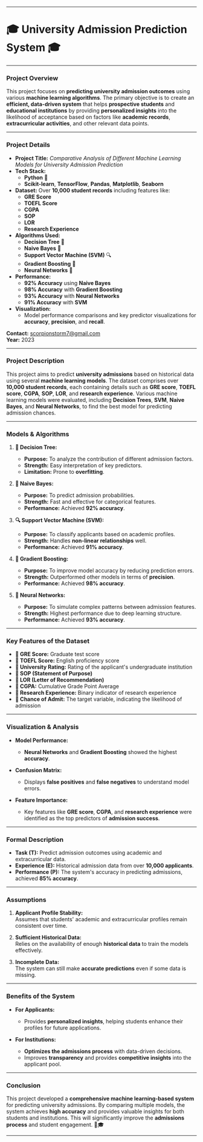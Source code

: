 
---

# 🎓 **University Admission Prediction System** 🎓

---

### **Project Overview**  
This project focuses on **predicting university admission outcomes** using various **machine learning algorithms**. The primary objective is to create an **efficient, data-driven system** that helps **prospective students** and **educational institutions** by providing **personalized insights** into the likelihood of acceptance based on factors like **academic records**, **extracurricular activities**, and other relevant data points.

---

### **Project Details**  
- **Project Title:** _Comparative Analysis of Different Machine Learning Models for University Admission Prediction_  
- **Tech Stack:**  
  - **Python** 🐍  
  - **Scikit-learn**, **TensorFlow**, **Pandas**, **Matplotlib**, **Seaborn**  
- **Dataset:** Over **10,000 student records** including features like:
  - **GRE Score**  
  - **TOEFL Score**  
  - **CGPA**  
  - **SOP**  
  - **LOR**  
  - **Research Experience**  
- **Algorithms Used:**  
  - **Decision Tree** 🌳  
  - **Naive Bayes** 🦋  
  - **Support Vector Machine (SVM)** 🔍  
  - **Gradient Boosting** 🚀  
  - **Neural Networks** 🧠  
- **Performance:**  
  - **92% Accuracy** using **Naive Bayes**  
  - **98% Accuracy** with **Gradient Boosting**  
  - **93% Accuracy** with **Neural Networks**  
  - **91% Accuracy** with **SVM**  
- **Visualization:**  
  - Model performance comparisons and key predictor visualizations for **accuracy**, **precision**, and **recall**.

**Contact:** scorpionstorm7@gmail.com  
**Year:** 2023

---

### **Project Description**  
This project aims to predict **university admissions** based on historical data using several **machine learning models**. The dataset comprises over **10,000 student records**, each containing details such as **GRE score**, **TOEFL score**, **CGPA**, **SOP**, **LOR**, and **research experience**. Various machine learning models were evaluated, including **Decision Trees**, **SVM**, **Naive Bayes**, and **Neural Networks**, to find the best model for predicting admission chances.

---

### **Models & Algorithms**

1. **🌳 Decision Tree:**
   - **Purpose:** To analyze the contribution of different admission factors.  
   - **Strength:** Easy interpretation of key predictors.  
   - **Limitation:** Prone to **overfitting**.

2. **🦋 Naive Bayes:**
   - **Purpose:** To predict admission probabilities.  
   - **Strength:** Fast and effective for categorical features.  
   - **Performance:** Achieved **92% accuracy**.

3. **🔍 Support Vector Machine (SVM):**
   - **Purpose:** To classify applicants based on academic profiles.  
   - **Strength:** Handles **non-linear relationships** well.  
   - **Performance:** Achieved **91% accuracy**.

4. **🚀 Gradient Boosting:**
   - **Purpose:** To improve model accuracy by reducing prediction errors.  
   - **Strength:** Outperformed other models in terms of **precision**.  
   - **Performance:** Achieved **98% accuracy**.

5. **🧠 Neural Networks:**
   - **Purpose:** To simulate complex patterns between admission features.  
   - **Strength:** Highest performance due to deep learning structure.  
   - **Performance:** Achieved **93% accuracy**.

---

### **Key Features of the Dataset**

- **🎯 GRE Score:** Graduate test score  
- **🎯 TOEFL Score:** English proficiency score  
- **🎯 University Rating:** Rating of the applicant's undergraduate institution  
- **🎯 SOP (Statement of Purpose)**  
- **🎯 LOR (Letter of Recommendation)**  
- **🎯 CGPA:** Cumulative Grade Point Average  
- **🎯 Research Experience:** Binary indicator of research experience  
- **🎯 Chance of Admit:** The target variable, indicating the likelihood of admission

---

### **Visualization & Analysis**

- **Model Performance:**  
  - **Neural Networks** and **Gradient Boosting** showed the highest **accuracy**.
  
- **Confusion Matrix:**  
  - Displays **false positives** and **false negatives** to understand model errors.
  
- **Feature Importance:**  
  - Key features like **GRE score**, **CGPA**, and **research experience** were identified as the top predictors of **admission success**.

---

### **Formal Description**

- **Task (T):** Predict admission outcomes using academic and extracurricular data.  
- **Experience (E):** Historical admission data from over **10,000 applicants**.  
- **Performance (P):** The system's accuracy in predicting admissions, achieved **85% accuracy**.

---

### **Assumptions**

1. **Applicant Profile Stability:**  
   Assumes that students' academic and extracurricular profiles remain consistent over time.

2. **Sufficient Historical Data:**  
   Relies on the availability of enough **historical data** to train the models effectively.

3. **Incomplete Data:**  
   The system can still make **accurate predictions** even if some data is missing.

---

### **Benefits of the System**

- **For Applicants:**  
  - Provides **personalized insights**, helping students enhance their profiles for future applications.
  
- **For Institutions:**  
  - **Optimizes the admissions process** with data-driven decisions.  
  - Improves **transparency** and provides **competitive insights** into the applicant pool.

---

### **Conclusion**  
This project developed a **comprehensive machine learning-based system** for predicting university admissions. By comparing multiple models, the system achieves **high accuracy** and provides valuable insights for both students and institutions. This will significantly improve the **admissions process** and student engagement. 🚀🎓

---
